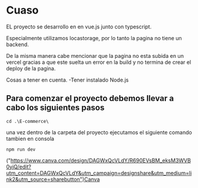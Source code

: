 # Cuaso
EL proyecto se desarrollo en en vue.js junto con typescript.

Especialmente utilizamos locastorage, por lo tanto la pagina no tiene un backend.

De la misma manera cabe mencionar que la pagina no esta subida en un vercel gracias a que este suelta un error en la build y no termina de crear el deploy de la pagina.

Cosas a tener en cuenta.
 -Tener instalado Node.js



## Para comenzar el proyecto debemos llevar a cabo los siguientes pasos
```
cd .\E-commerce\
```
una vez dentro de la carpeta del proyecto ejecutamos el siguiente comando tambien en consola
```
npm run dev
```

("https://www.canva.com/design/DAGWxQcVLdY/R690EVsBM_eksM3WVB0yjQ/edit?utm_content=DAGWxQcVLdY&utm_campaign=designshare&utm_medium=link2&utm_source=sharebutton")Canva


